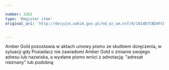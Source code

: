 ```yaml
---

number: 3263
type: 'Register item'
original_uri: 'http://decyzje.uokik.gov.pl/nd_wz_um.nsf/0/1014B7CBD4FCECC4C1257A28003B6D18?OpenDocument'


---
```


Amber Gold pozostawia w aktach umowy pismo ze skutkiem doręczenia, w sytuacji gdy Posiadacz nie zawiadomi Amber Gold o zmianie swojego adresu lub nazwiska, a wysłane pismo wróci z adnotacją: "adresat nieznany" lub podobną
